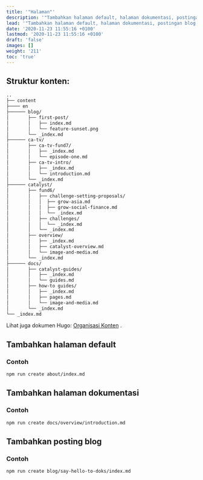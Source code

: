 ```yaml
---
title: '"Halaman"'
description: '"Tambahkan halaman default, halaman dokumentasi, postingan blog, atau halaman kontributor. Sesuaikan beranda dan halaman 404."'
lead: '"Tambahkan halaman default, halaman dokumentasi, postingan blog, atau halaman kontributor."'
date: '2020-11-23 11:55:16 +0100'
lastmod: '2020-11-23 11:55:16 +0100'
draft: 'false'
images: []
weight: '211'
toc: 'true'
---
```


## Struktur konten:

```bash
..
├── content
├──── en
├────── blog/
│       ├── first-post/
│       │   ├── index.md
│       │   └── feature-sunset.png
│       └── _index.md
├────── ca-tv/
│       ├── ca-tv-fund7/
│       │   ├── _index.md
│       │   └── episode-one.md
│       ├── ca-tv-intro/
│       │   ├── _index.md
│       │   └── introduction.md
│       └── _index.md
├────── catalyst/
│       ├── fund6/
│       │   ├── challenge-setting-proposals/
│       │   │  ├── grow-asia.md
│       │   │  ├── grow-social-finance.md
│       │   │  └── _index.md
│       │   ├── challenges/
│       │   │  └── _index.md
│       │   └── _index.md
│       ├── overview/
│       │   ├── _index.md
│       │   ├── catalyst-overview.md
│       │   └── image-and-media.md
│       └── _index.md
├────── docs/
│       ├── catalyst-guides/
│       │   ├── _index.md
│       │   └── guides.md
│       ├── how-to guides/
│       │   ├── _index.md
│       │   ├── pages.md
│       │   └── image-and-media.md
│       └── _index.md
└── _index.md
```

Lihat juga dokumen Hugo: [Organisasi Konten](https://gohugo.io/content-management/organization/) .

## Tambahkan halaman default

### Contoh

```bash
npm run create about/index.md
```

## Tambahkan halaman dokumentasi

### Contoh

```bash
npm run create docs/overview/introduction.md
```

## Tambahkan posting blog

### Contoh

```bash
npm run create blog/say-hello-to-doks/index.md
```
